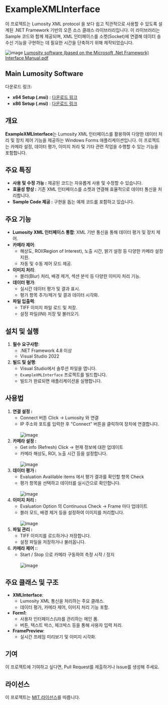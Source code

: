 # ExampleXMLInterface
이 프로젝트는 Lumosity XML protocol 을 보다 쉽고 직관적으로 사용할 수 있도록 설계된 .NET Framework 기반의 오픈 소스 클래스 라이브러리입니다. 이 라이브러리는 Sample 코드와 함께 제공되며, XML 인터페이스를 소켓(Socket)에 연결해 데이터 송수신 기능을 구현하는 데 필요한 시간을 단축하기 위해 제작되었습니다.

![image](https://github.com/Shinhotek/LumositySWInterface/assets/157770885/de59d64f-7c72-4cbc-93bd-d83dc79e0fc2)
[Lumosity software (based on the Microsoft .Net Framework) Interface Manual.pdf](https://github.com/Shinhotek/LumositySWInterface/files/14274322/Lumosity.software.based.on.netFramework.Interface.Manual.pdf)

## Main Lumosity Software
다운로드 링크:
- **x64 Setup (.msi)** : [다운로드 링크](http://gofile.me/6HWVE/RUD2fLnOa)
- **x86 Setup (.msi)** : [다운로드 링크](http://gofile.me/6HWVE/A3whil6Xx)

## 개요
**ExampleXMLInterface**는 Lumosity XML 인터페이스를 활용하여 다양한 데이터 처리 및 장치 제어 기능을 제공하는 Windows Forms 애플리케이션입니다. 이 프로젝트는 카메라 설정, 데이터 평가, 이미지 처리 및 기타 관련 작업을 수행할 수 있는 기능을 포함합니다.

## 주요 특징
- **사용 및 수정 가능 :** 제공된 코드는 자유롭게 사용 및 수정할 수 있습니다.
- **효율성 향상 :** 기존 XML 인터페이스를 소켓과 연결해 효율적으로 데이터 통신을 처리합니다.
- **Sample Code 제공 :** 구현을 돕는 예제 코드를 포함하고 있습니다.

## 주요 기능
- **Lumosity XML 인터페이스 통합**: XML 기반 통신을 통해 데이터 평가 및 장치 제어.
- **카메라 제어**:
  - 해상도, ROI(Region of Interest), 노출 시간, 밝기 설정 등 다양한 카메라 설정 지원.
  - 자동 및 수동 제어 모드 제공.
- **이미지 처리**:
  - 블러(Blur) 처리, 배경 제거, 섹션 분석 등 다양한 이미지 처리 기능.
- **데이터 평가**:
  - 실시간 데이터 평가 및 결과 표시.
  - 평가 항목 추가/제거 및 결과 데이터 시각화.
- **파일 입출력**:
  - TIFF 이미지 파일 로드 및 저장.
  - 설정 파일(INI) 저장 및 불러오기.

## 설치 및 실행
1. **필수 요구사항**:
   - .NET Framework 4.8 이상
   - Visual Studio 2022
2. **빌드 및 실행**:
   - Visual Studio에서 솔루션 파일을 엽니다.
   - `ExampleXMLInterface` 프로젝트를 빌드합니다.
   - 빌드가 완료되면 애플리케이션을 실행합니다.

## 사용법
1. **연결 설정 :**
   - Connect 버튼 Click -> Lumosity 와 연결
   - IP 주소와 포트를 입력한 후 "Connect" 버튼을 클릭하여 장치에 연결합니다.</br></br>
     ![image](https://github.com/user-attachments/assets/e0135510-e1dc-4ccb-aa95-58bd57a05bd2)
2. **카메라 설정 :**
   - Get info (Refresh) Click -> 현재 정보에 대한 업데이트
   - 카메라 해상도, ROI, 노출 시간 등을 설정합니다.</br></br>
     ![image](https://github.com/user-attachments/assets/dfd8c0e4-4765-47d5-8058-6b96b36b2a28)
4. **데이터 평가 :**
   - Evaluation Avalilable items 에서 평가 결과를 확인할 항목 Check
   - 평가 항목을 선택하고 데이터를 실시간으로 확인합니다.</br></br>
     ![image](https://github.com/user-attachments/assets/a9ab48fa-ff6c-4f34-87de-55ac47a3485f)
5. **이미지 처리 :**
   - Evaluation Option 의 Continuous Check -> Frame 마다 업데이트
   - 블러 모드, 배경 제거 등을 설정하여 이미지를 처리합니다.</br></br>
     ![image](https://github.com/user-attachments/assets/4ad920d1-74fc-480f-ad3c-b6002b68ba3f)
6. **파일 관리 :**
   - TIFF 이미지를 로드하거나 저장합니다.
   - 설정 파일을 저장하거나 불러옵니다.
7. **카메라 제어 :**:
   - Start / Stop 으로 카메라 구동하여 측정 시작 / 정지</br></br>
     ![image](https://github.com/user-attachments/assets/37756c9a-08be-472e-82b6-5827e70a3a72)

## 주요 클래스 및 구조
- **XMLInterface**:
  - Lumosity XML 통신을 처리하는 주요 클래스.
  - 데이터 평가, 카메라 제어, 이미지 처리 기능 포함.
- **Form1**:
  - 사용자 인터페이스(UI)를 관리하는 메인 폼.
  - 버튼, 텍스트 박스, 체크박스 등을 통해 사용자 입력 처리.
- **FramePreview**:
  - 실시간 프레임 미리보기 및 이미지 시각화.

## 기여
이 프로젝트에 기여하고 싶다면, Pull Request를 제출하거나 Issue를 생성해 주세요.

## 라이선스
이 프로젝트는 [MIT 라이선스](LICENSE)를 따릅니다.

